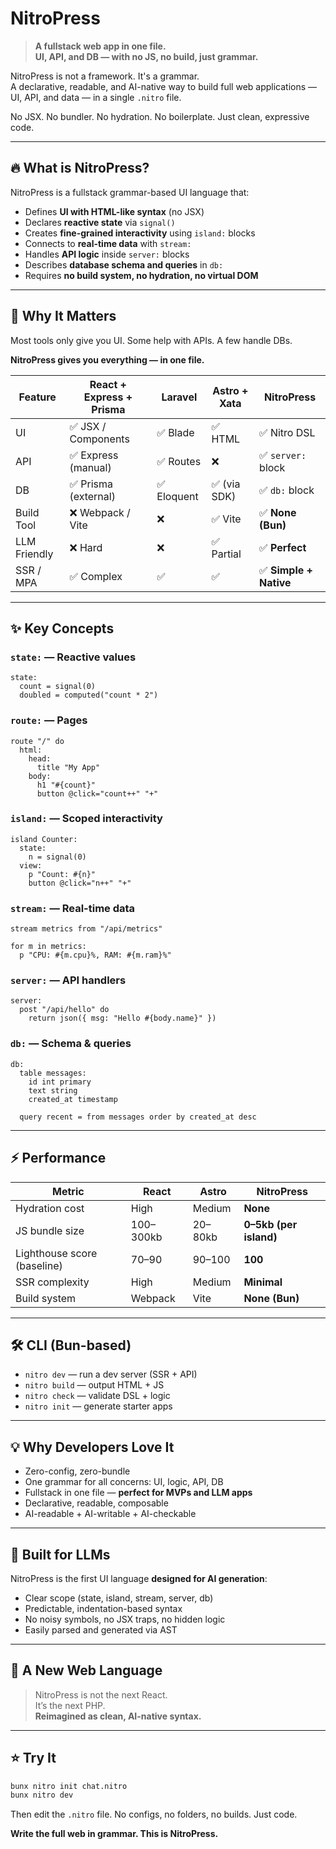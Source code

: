 # NitroPress

> **A fullstack web app in one file.**  
> **UI, API, and DB — with no JS, no build, just grammar.**

NitroPress is not a framework. It's a grammar.  
A declarative, readable, and AI-native way to build full web applications — UI, API, and data — in a single `.nitro` file.

No JSX. No bundler. No hydration. No boilerplate. Just clean, expressive code.

---

## 🔥 What is NitroPress?

NitroPress is a fullstack grammar-based UI language that:

- Defines **UI with HTML-like syntax** (no JSX)
- Declares **reactive state** via `signal()`
- Creates **fine-grained interactivity** using `island:` blocks
- Connects to **real-time data** with `stream:`
- Handles **API logic** inside `server:` blocks
- Describes **database schema and queries** in `db:`
- Requires **no build system, no hydration, no virtual DOM**

---

## 🧠 Why It Matters

Most tools only give you UI.
Some help with APIs. A few handle DBs.

**NitroPress gives you everything — in one file.**

| Feature        | React + Express + Prisma | Laravel | Astro + Xata | **NitroPress**        |
|----------------|---------------------------|---------|---------------|------------------------|
| UI             | ✅ JSX / Components        | ✅ Blade | ✅ HTML         | ✅ Nitro DSL            |
| API            | ✅ Express (manual)        | ✅ Routes | ❌             | ✅ `server:` block      |
| DB             | ✅ Prisma (external)       | ✅ Eloquent | ✅ (via SDK) | ✅ `db:` block          |
| Build Tool     | ❌ Webpack / Vite          | ❌        | ✅ Vite        | ✅ **None (Bun)**       |
| LLM Friendly   | ❌ Hard                    | ❌        | ✅ Partial     | ✅ **Perfect**          |
| SSR / MPA      | ✅ Complex                 | ✅        | ✅             | ✅ **Simple + Native**  |

---

## ✨ Key Concepts

### `state:` — Reactive values
```nitro
state:
  count = signal(0)
  doubled = computed("count * 2")
```

### `route:` — Pages
```nitro
route "/" do
  html:
    head:
      title "My App"
    body:
      h1 "#{count}"
      button @click="count++" "+"
```

### `island:` — Scoped interactivity
```nitro
island Counter:
  state:
    n = signal(0)
  view:
    p "Count: #{n}"
    button @click="n++" "+"
```

### `stream:` — Real-time data
```nitro
stream metrics from "/api/metrics"

for m in metrics:
  p "CPU: #{m.cpu}%, RAM: #{m.ram}%"
```

### `server:` — API handlers
```nitro
server:
  post "/api/hello" do
    return json({ msg: "Hello #{body.name}" })
```

### `db:` — Schema & queries
```nitro
db:
  table messages:
    id int primary
    text string
    created_at timestamp

  query recent = from messages order by created_at desc
```

---

## ⚡ Performance

| Metric                    | React       | Astro      | **NitroPress**     |
|---------------------------|-------------|------------|--------------------|
| Hydration cost            | High        | Medium     | **None**           |
| JS bundle size            | 100–300kb   | 20–80kb    | **0–5kb (per island)** |
| Lighthouse score (baseline)| 70–90      | 90–100     | **100**            |
| SSR complexity            | High        | Medium     | **Minimal**        |
| Build system              | Webpack     | Vite       | **None (Bun)**     |

---

## 🛠 CLI (Bun-based)

- `nitro dev` — run a dev server (SSR + API)
- `nitro build` — output HTML + JS
- `nitro check` — validate DSL + logic
- `nitro init` — generate starter apps

---

## 💡 Why Developers Love It

- Zero-config, zero-bundle
- One grammar for all concerns: UI, logic, API, DB
- Fullstack in one file — **perfect for MVPs and LLM apps**
- Declarative, readable, composable
- AI-readable + AI-writable + AI-checkable

---

## 🧠 Built for LLMs

NitroPress is the first UI language **designed for AI generation**:

- Clear scope (state, island, stream, server, db)
- Predictable, indentation-based syntax
- No noisy symbols, no JSX traps, no hidden logic
- Easily parsed and generated via AST

---

## 🚀 A New Web Language

> NitroPress is not the next React.  
> It’s the next PHP.  
> **Reimagined as clean, AI-native syntax.**

---

## ⭐ Try It

```bash
bunx nitro init chat.nitro
bunx nitro dev
```

Then edit the `.nitro` file. No configs, no folders, no builds. Just code.

**Write the full web in grammar. This is NitroPress.**
